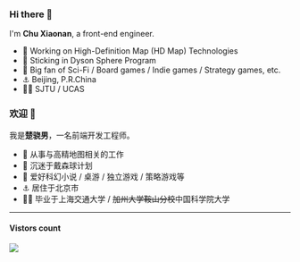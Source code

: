 ### Hi there 👋

I'm **Chu Xiaonan**, a front-end engineer.

- 🔭 Working on High-Definition Map (HD Map) Technologies
- 🌱 Sticking in Dyson Sphere Program
- 👯 Big fan of Sci-Fi / Board games / Indie games / Strategy games, etc.
- ⚓ Beijing, P.R.China
- 👨‍🎓 SJTU / UCAS


### 欢迎 👋

我是**楚骁男**，一名前端开发工程师。

- 🔭 从事与高精地图相关的工作
- 🌱 沉迷于戴森球计划
- 👯 爱好科幻小说 / 桌游 / 独立游戏 / 策略游戏等
- ⚓ 居住于北京市
- 👨‍🎓 毕业于上海交通大学 / ~~加州大学鞍山分校~~中国科学院大学


-------------
#### Vistors count
<img src="https://profile-counter.glitch.me/chuxiaonan/count.svg" />
